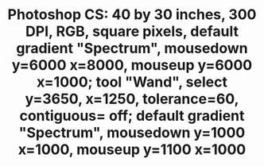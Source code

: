 ---
ee_id: '4243'
site: '1'
type: '2'
long_id: 2014-080 Photoshop CS
url: 2014-080-photoshop-cs
title: 'Photoshop CS: 40 by 30 inches, 300 DPI, RGB, square pixels, default gradient
  "Spectrum", mousedown y=6000 x=8000, mouseup y=6000 x=1000; tool "Wand", select
  y=3650, x=1250, tolerance=60, contiguous= off; default gradient "Spectrum", mousedown
  y=1000 x=1000, mouseup y=1100 x=1000'
year: '2014'
medium: Chromogenic print
commission:
add_credit:
dims: 40in x 40in
pitch:
ps:
live_url:
related:
youtube:
imgs: photoshop-cs-2014-080-full-database-team-jm.jpg
subheading:
year2: '2014'
download:
add_credits:
related_code:
layout: things-i-made
---